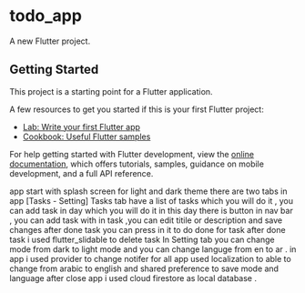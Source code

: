 # todo_app

A new Flutter project.

## Getting Started

This project is a starting point for a Flutter application.

A few resources to get you started if this is your first Flutter project:

- [Lab: Write your first Flutter app](https://docs.flutter.dev/get-started/codelab)
- [Cookbook: Useful Flutter samples](https://docs.flutter.dev/cookbook)

For help getting started with Flutter development, view the
[online documentation](https://docs.flutter.dev/), which offers tutorials, samples, guidance on
mobile development, and a full API reference.


app start with splash screen for light and dark theme there are two tabs in app [Tasks - Setting] 
Tasks tab have a list of tasks which you will do it , 
you can add task in day which you will do it in this day 
there is button in nav bar  , you can add task with
in task ,you can edit titile or description and save changes 
after done task you can press in it to do done for task 
after done task i used flutter_slidable to delete task 
 In Setting tab you can change mode from dark to light mode and you can change languge from en to ar .
 in app i used provider to change notifer for all app used localization to able to change from arabic to english 
 and shared preference to save mode and language after close app
 i used cloud firestore as local database .
